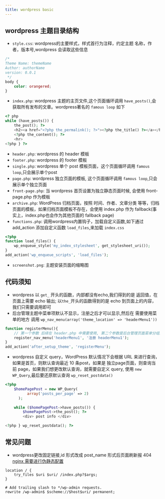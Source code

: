 ```yaml
---
title: wordpress basic
---
```


## wordpress 主题目录结构

- `style.css`: wordpress的主要样式，样式首行为注释，约定主题 名称，作者，版本号,wordpress 会读取这些信息

```css
/*
Theme Name: themeName
Author: authorName
version: 0.0.1
 */
body {
    color: orangered;
}
```

- `index.php`: wordpress 主题的主页文件,这个页面循环调用 `have_posts()`,会获取所有发布的文章。wordpress著名的 `famous loop` 如下

```php
<? php
while (have_posts()) {
    the_post(); ?>
    <h2><a href="<?php the_permalink(); ?>"><?php the_title() ?></a></h2>
    <?php the_content(); ?>
    <hr>
<?php } ?>
```

- `header.php`: wordpress 的 header 模板
- `footer.php`: wordpress 的 footer 模板
- `single.php`: wordpress 单个 post 模板页面，这个页面循环调用 `famous loop`,只会展示单个post
- `page.php`: wordpress 独立页面的模板, 这个页面循环调用 `famous loop`,只会展示单个独立页面
- `front-page.php`: 当 wordpress 首页设置为独立静态页面时候, 会使用 front-page.php 作为模板
- `archive.php`: WordPress 归档页面，按照 时间、作者、文章分类 等等，归档页面的模板，如果归档页面模板不存在，会使用 index.php 作为 fallback(事实上，index.php也会作为其他页面的
  fallback page)
- `functions.php`: 调用wordpress内置钩子，加载自定义函数,如下通过 add_action 添加自定义函数 `load_files`,来加载 `index.css`

```php
<?php
function load_files() {
    wp_enqueue_style('my_index_stylesheet', get_stylesheet_uri());
}
add_action('wp_enqueue_scripts', 'load_files');
```

- `screenshot.png`: 主题安装页面的缩略图

## 代码须知

- wordpress 以 `get_` 开头的函数，内部都没有echo,我们得到的是 返回值，在页面上需要 echo 输出; 以`the_`开头的函数得到的是 echo 到页面上的内容，我们只需要调用即可
- 后台管理主题中菜单项默认不显示，注册之后才可以显示,然后在 需要使用菜单的地方 调用 `wp_nav_menu(array('theme_location' => 'headerMenu1'))`

```php
function registerMenu(){
    // 第一个参数 后续在 header.php 中需要使用, 第二个参数是后台管理页面菜单分组的展示
    register_nav_menu('headerMenu1', '注册 headerMenu1');
}
add_action('after_setup_theme', 'registerMenu');
```

- wordpress 自定义 query，WordPress 默认情况下会根据 URL 来进行查询，如果是首页，则默认查询最近 10 条post，如果是 独立page页面，则查询当前 page，如果我们想更改默认查询，就需要自定义
  query, 使用 `new WP_Query`,最后要还原默认查询 `wp_reset_postdata()`

```php 
<?php
    $homePagePost = new WP_Query(
          array('posts_per_page' => 2)
      );
      
    while ($homePagePost->have_posts()) {
        $homePagePost->the_post(); ?>
        <div> post info </div>
                
<?php } wp_reset_postdata(); ?>
```

## 常见问题

- wordpress更改固定链接,id 形式改成 post_name 形式后页面刷新报 404
  [nginx 需要进行伪静态配置](https://blog.51cto.com/simadi/3137787)

```text
location / {
    try_files $uri $uri/ /index.php?$args;
}

# Add trailing slash to */wp-admin requests.
rewrite /wp-admin$ $scheme://$host$uri/ permanent;
```
